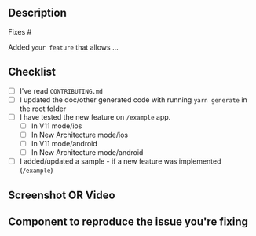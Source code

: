 <!--
Hi there and thank you for your change proposal!

Please fill out the following template to make the review process
as quick and smooth as possible.
-->

## Description

Fixes #<issue-number>

<!-- OR, if you're implementing a new feature: -->

Added `your feature` that allows ...

## Checklist

<!-- Check completed item, only check that applies to you: [X] -->

- [ ] I've read `CONTRIBUTING.md`
- [ ] I updated the doc/other generated code with running `yarn generate` in the root folder
- [ ] I have tested the new feature on `/example` app.
  - [ ] In V11 mode/ios
  - [ ] In New Architecture mode/ios
  - [ ] In V11 mode/android
  - [ ] In New Architecture mode/android
- [ ] I added/updated a sample - if a new feature was implemented (`/example`)

## Screenshot OR Video

<!-- If it's a visual PR, we appreciate a screenshot or video -->

## Component to reproduce the issue you're fixing

<!-- If you're fixing an issue and the component you've used to repro the issue is not already on the issue you're fixing, add that here  -->
```jsx

```
